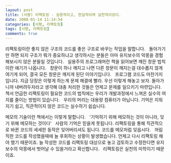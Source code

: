 ```yaml
---
layout: post
title: (서평) 리팩토링 - 실용적이고, 현실적이며 실천적이었다.
date: 2008-01-14 11:14:54
categories: [서평, 리팩토링]
tags: [서평, 리팩토링]
comments: true
---
```

리팩토링이란 좋지 않은 구조의 코드를 좋은 구조로 바꾸는 작업을 말합니다.
 
돌아가기만 하면 되지 구조가 뭐가 중요하냐고 생각하시는 분들은 아마 유지보수의 악몽을 경험해보시지 않은 분들일 것입니다.
 
실용주의 프로그래머란 책을 읽어보면 깨진 창문 법칙이란 얘기가 나옵니다.
 
창문이 하나 깨지고 나면 다른 창문이 깨지는걸 대수롭지 않게 여기게 되어, 결국 모든 창문은 깨지게 된단 이야기입니다.
 
프로그램 코드도 마찬가지입니다. 지금 당장은 이렇게 하는게 문제 해결에 빨라. 우선 이렇게 해놓고 보자. 돌아가니까 내버려두자라고 생각해 대충 처리한 것들은 언제고 문제를 일으키기 마련입니다.
 
책서 언급한 리팩토링이 필요한 코드의 법칙에는 우리가 개발과정에서 느껴온 실수의 여지를 줄이는 방법이 있습니다.
 
우리의 머리는 대용량 컴퓨터가 아닙니다. 기억은 지워지기 쉽고, 직관적이지 않은 코드는 실수하기 쉽습니다. 

메모의 기술이란 책에서는 이렇게 말합니다.
 
'기억하기 위해 메모하는 것이 아니라, 잊기 위해 메모하는 것이다'
 
사람의 기억은 믿을게 못됩니다. 리팩토링을 통해 직관적으로 바뀐 코드의 세세한 동작은 잊어버리셔도 됩니다. 코드를 메모처럼 잊읍시다.
 
꺼림직한 코드를 작성했을때에 늘 후회하는 상황이 발생했습니다. 언제고 다시 리팩토링 해야 했기 때문이죠. 늘 작성한 코드를 리팩토링 대상으로 놓고 검토하고 수정한다면 유지보수의 악몽에서 벗어날 수 있을거라고 확신합니다.
 
리팩토링은 실천의 미학이기 때문이죠.